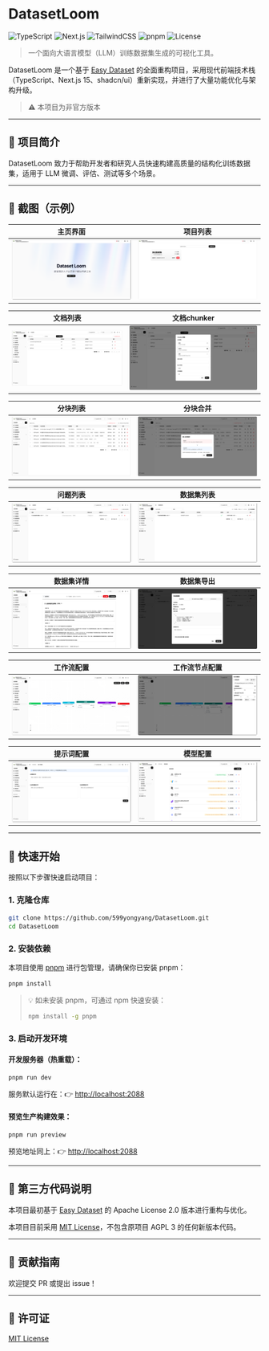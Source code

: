 # DatasetLoom

![TypeScript](https://img.shields.io/badge/TypeScript-007ACC?logo=TypeScript&logoColor=white)
![Next.js](https://img.shields.io/badge/Next.js-black?logo=nextdotjs&logoColor=white)
![TailwindCSS](https://img.shields.io/badge/Tailwind_CSS-38B2AC?logo=tailwind-css&logoColor=white)
![pnpm](https://img.shields.io/badge/pnpm-F44F44?logo=pnpm&logoColor=white)
![License](https://img.shields.io/badge/license-MIT-blue.svg)

[//]: # '![Build Status](https://img.shields.io/github/actions/workflow/status/599yongyang/DatasetLoom/build.yml?branch=main )'
[//]: # '![GitHub Issues](https://img.shields.io/github/issues/599yongyang/DatasetLoom )'
[//]: # '![GitHub Stars](https://img.shields.io/github/stars/599yongyang/DatasetLoom?style=social )'
[//]: # '![Last Commit](https://img.shields.io/github/last-commit/599yongyang/DatasetLoom )'

> 一个面向大语言模型（LLM）训练数据集生成的可视化工具。

DatasetLoom 是一个基于 [Easy Dataset](https://github.com/ConardLi/easy-dataset) 的全面重构项目，采用现代前端技术栈（TypeScript、Next.js
15、shadcn/ui）重新实现，并进行了大量功能优化与架构升级。

> ⚠️ 本项目为非官方版本

---

## 🧩 项目简介

DatasetLoom 致力于帮助开发者和研究人员快速构建高质量的结构化训练数据集，适用于 LLM 微调、评估、测试等多个场景。

---

## 📸 截图（示例）

| 主页界面                                 | 项目列表                                             |
| ---------------------------------------- | ---------------------------------------------------- |
| ![主页截图](/public/screenshot/home.png) | ![项目列表截图](/public/screenshot/project-list.png) |

| 文档列表                                              | 文档chunker                                        |
| ----------------------------------------------------- | -------------------------------------------------- |
| ![文献列表截图](/public/screenshot/document-list.png) | ![文档chunker截图](/public/screenshot/chunker.png) |

| 分块列表                                           | 分块合并                                            |
| -------------------------------------------------- | --------------------------------------------------- |
| ![分块列表截图](/public/screenshot/chunk-list.png) | ![分块合并截图](/public/screenshot/chunk-merge.png) |

| 问题列表                                              | 数据集列表                                           |
| ----------------------------------------------------- | ---------------------------------------------------- |
| ![问题列表截图](/public/screenshot/question-list.png) | ![分块合并截图](/public/screenshot/dataset-list.png) |

| 数据集详情                                             | 数据集导出                                               |
| ------------------------------------------------------ | -------------------------------------------------------- |
| ![数据集详情截图](/public/screenshot/dataset-info.png) | ![数据集导出截图](/public/screenshot/dataset-export.png) |

| 工作流配置                                         | 工作流节点配置                                                |
| -------------------------------------------------- | ------------------------------------------------------------- |
| ![工作流配置截图](/public/screenshot/workflow.png) | ![工作流节点配置截图](/public/screenshot/workflow-config.png) |

| 提示词配置                                               | 模型配置                                             |
| -------------------------------------------------------- | ---------------------------------------------------- |
| ![提示词配置截图](/public/screenshot/project-prompt.png) | ![模型列表截图](/public/screenshot/model-config.png) |

---

## 🚀 快速开始

按照以下步骤快速启动项目：

### 1. 克隆仓库

```bash
git clone https://github.com/599yongyang/DatasetLoom.git
cd DatasetLoom
```

### 2. 安装依赖

本项目使用 [pnpm](https://pnpm.io/) 进行包管理，请确保你已安装 pnpm：

```bash
pnpm install
```

> 💡 如未安装 pnpm，可通过 npm 快速安装：
>
> ```bash
> npm install -g pnpm
> ```

### 3. 启动开发环境

#### 开发服务器（热重载）：

```bash
pnpm run dev
```

服务默认运行在：👉 [http://localhost:2088](http://localhost:2088)

#### 预览生产构建效果：

```bash
pnpm run preview
```

预览地址同上：👉 [http://localhost:2088](http://localhost:2088)

---

## 📜 第三方代码说明

本项目最初基于 [Easy Dataset](https://github.com/ConardLi/easy-dataset) 的 Apache License 2.0 版本进行重构与优化。

本项目目前采用 [MIT License](LICENSE)，不包含原项目 AGPL 3 的任何新版本代码。

---

## 🤝 贡献指南

欢迎提交 PR 或提出 issue！

---

## 📜 许可证

[MIT License](LICENSE)
